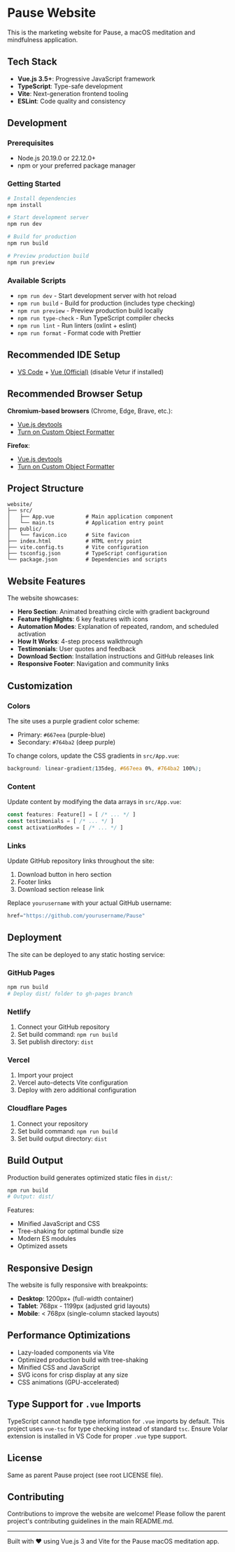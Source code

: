 # Pause Website

This is the marketing website for Pause, a macOS meditation and mindfulness application.

## Tech Stack

- **Vue.js 3.5+**: Progressive JavaScript framework
- **TypeScript**: Type-safe development
- **Vite**: Next-generation frontend tooling
- **ESLint**: Code quality and consistency

## Development

### Prerequisites

- Node.js 20.19.0 or 22.12.0+
- npm or your preferred package manager

### Getting Started

```bash
# Install dependencies
npm install

# Start development server
npm run dev

# Build for production
npm run build

# Preview production build
npm run preview
```

### Available Scripts

- `npm run dev` - Start development server with hot reload
- `npm run build` - Build for production (includes type checking)
- `npm run preview` - Preview production build locally
- `npm run type-check` - Run TypeScript compiler checks
- `npm run lint` - Run linters (oxlint + eslint)
- `npm run format` - Format code with Prettier

## Recommended IDE Setup

- [VS Code](https://code.visualstudio.com/) + [Vue (Official)](https://marketplace.visualstudio.com/items?itemName=Vue.volar) (disable Vetur if installed)

## Recommended Browser Setup

**Chromium-based browsers** (Chrome, Edge, Brave, etc.):
- [Vue.js devtools](https://chromewebstore.google.com/detail/vuejs-devtools/nhdogjmejiglipccpnnnanhbledajbpd)
- [Turn on Custom Object Formatter](http://bit.ly/object-formatters)

**Firefox**:
- [Vue.js devtools](https://addons.mozilla.org/en-US/firefox/addon/vue-js-devtools/)
- [Turn on Custom Object Formatter](https://fxdx.dev/firefox-devtools-custom-object-formatters/)

## Project Structure

```
website/
├── src/
│   ├── App.vue          # Main application component
│   └── main.ts          # Application entry point
├── public/
│   └── favicon.ico      # Site favicon
├── index.html           # HTML entry point
├── vite.config.ts       # Vite configuration
├── tsconfig.json        # TypeScript configuration
└── package.json         # Dependencies and scripts
```

## Website Features

The website showcases:

- **Hero Section**: Animated breathing circle with gradient background
- **Feature Highlights**: 6 key features with icons
- **Automation Modes**: Explanation of repeated, random, and scheduled activation
- **How It Works**: 4-step process walkthrough
- **Testimonials**: User quotes and feedback
- **Download Section**: Installation instructions and GitHub releases link
- **Responsive Footer**: Navigation and community links

## Customization

### Colors

The site uses a purple gradient color scheme:
- Primary: `#667eea` (purple-blue)
- Secondary: `#764ba2` (deep purple)

To change colors, update the CSS gradients in `src/App.vue`:

```css
background: linear-gradient(135deg, #667eea 0%, #764ba2 100%);
```

### Content

Update content by modifying the data arrays in `src/App.vue`:

```typescript
const features: Feature[] = [ /* ... */ ]
const testimonials = [ /* ... */ ]
const activationModes = [ /* ... */ ]
```

### Links

Update GitHub repository links throughout the site:

1. Download button in hero section
2. Footer links
3. Download section release link

Replace `yourusername` with your actual GitHub username:

```typescript
href="https://github.com/yourusername/Pause"
```

## Deployment

The site can be deployed to any static hosting service:

### GitHub Pages

```bash
npm run build
# Deploy dist/ folder to gh-pages branch
```

### Netlify

1. Connect your GitHub repository
2. Set build command: `npm run build`
3. Set publish directory: `dist`

### Vercel

1. Import your project
2. Vercel auto-detects Vite configuration
3. Deploy with zero additional configuration

### Cloudflare Pages

1. Connect your repository
2. Set build command: `npm run build`
3. Set build output directory: `dist`

## Build Output

Production build generates optimized static files in `dist/`:

```bash
npm run build
# Output: dist/
```

Features:
- Minified JavaScript and CSS
- Tree-shaking for optimal bundle size
- Modern ES modules
- Optimized assets

## Responsive Design

The website is fully responsive with breakpoints:

- **Desktop**: 1200px+ (full-width container)
- **Tablet**: 768px - 1199px (adjusted grid layouts)
- **Mobile**: < 768px (single-column stacked layouts)

## Performance Optimizations

- Lazy-loaded components via Vite
- Optimized production build with tree-shaking
- Minified CSS and JavaScript
- SVG icons for crisp display at any size
- CSS animations (GPU-accelerated)

## Type Support for `.vue` Imports

TypeScript cannot handle type information for `.vue` imports by default. This project uses `vue-tsc` for type checking instead of standard `tsc`. Ensure Volar extension is installed in VS Code for proper `.vue` type support.

## License

Same as parent Pause project (see root LICENSE file).

## Contributing

Contributions to improve the website are welcome! Please follow the parent project's contributing guidelines in the main README.md.

---

Built with ❤️ using Vue.js 3 and Vite for the Pause macOS meditation app.
